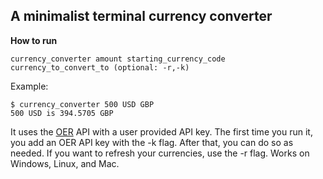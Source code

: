 ## A minimalist terminal currency converter
**How to run**
```
currency_converter amount starting_currency_code currency_to_convert_to (optional: -r,-k)
```
Example:
```
$ currency_converter 500 USD GBP
500 USD is 394.5705 GBP
```
It uses the [OER](openexchangerates.org) API with a user provided API key.
The first time you run it, you add an OER API key with the -k flag. After that, you can do so as needed.
If you want to refresh your currencies, use the -r flag. 
Works on Windows, Linux, and Mac.
